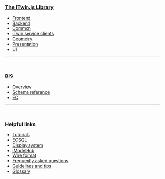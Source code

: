 ### [The iTwin.js Library](./index.md)

- [Frontend](./frontend/index.md)
- [Backend](./backend/index.md)
- [Common](./common/index.md)
- [iTwin service clients](./clients/index.md)
- [Geometry](./geometry/index.md)
- [Presentation]($docs/presentation/index.md)
- [UI](./ui/index.md)

---

&nbsp;

### [BIS](../bis/index.md)

- [Overview](../bis/index.md)
- [Schema reference](../bis/domains/index.md)
- [EC](../bis/ec/index.md)

---

&nbsp;

### Helpful links

- [Tutorials](./tutorials/index.md)
- [ECSQL](./ECSQL.md)
- [Display system](./display/overview.md)
- [iModelHub](./iModelHub/index.md)
- [Wire format](./WireFormat.md)
- [Frequently asked questions](./faq.md)
- [Guidelines and tips](./guidelines/index.md)
- [Glossary](./Glossary.md)
